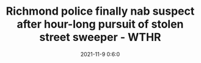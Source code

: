 ---
"title": "Richmond police finally nab suspect after hour-long pursuit of stolen street sweeper - WTHR"
"date": "2021-11-9 0:6:0"
"feed_name": "GOOGLENEWSCONSTRUCTION"
"feed_website": "https://news.google.com/search?q=construction%2Bincident&hl=en-US&gl=US&ceid=US:en"
"feed_rss": "https://news.google.com/rss/search?q=construction%2Bincident&hl=en-US&gl=US&ceid=US:en"
"link": "https://www.wthr.com/article/news/crime/richmond-indiana-police-pursuit-stolen-street-sweeper/531-3cc8e73c-210b-4916-bb32-71259e49093f"
"source": "{'href': 'https://www.wthr.com', 'title': 'WTHR'}"
"file": "_posts/2021-1-1-63ef98acd792f8f7e07d19b5c0351ff5533881e0.md"
"accident": "0"
"drilling": "0"
"dead": "0"
"injured": "0"
"arrested": "0"
"place": "unknown place"
"where": "unknown site"
"causes": "unknown"
"place_uri": "unknown place"
---